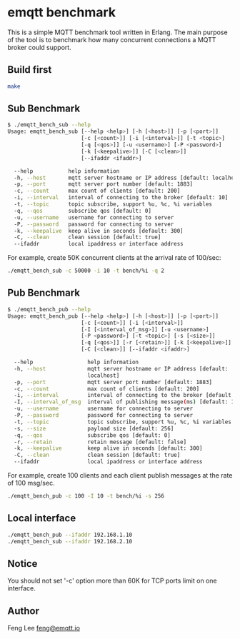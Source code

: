 # emqtt benchmark

This is a simple MQTT benchmark tool written in Erlang. The main purpose of the tool is to benchmark how many concurrent connections a MQTT broker could support.

## Build first

```sh
make 
```

## Sub Benchmark

```sh
$ ./emqtt_bench_sub --help
Usage: emqtt_bench_sub [--help <help>] [-h [<host>]] [-p [<port>]]
                       [-c [<count>]] [-i [<interval>]] [-t <topic>]
                       [-q [<qos>]] [-u <username>] [-P <password>]
                       [-k [<keepalive>]] [-C [<clean>]]
                       [--ifaddr <ifaddr>]

  --help           help information
  -h, --host       mqtt server hostname or IP address [default: localhost]
  -p, --port       mqtt server port number [default: 1883]
  -c, --count      max count of clients [default: 200]
  -i, --interval   interval of connecting to the broker [default: 10]
  -t, --topic      topic subscribe, support %u, %c, %i variables
  -q, --qos        subscribe qos [default: 0]
  -u, --username   username for connecting to server
  -P, --password   password for connecting to server
  -k, --keepalive  keep alive in seconds [default: 300]
  -C, --clean      clean session [default: true]
  --ifaddr         local ipaddress or interface address
```

For example, create 50K concurrent clients at the arrival rate of 100/sec: 

```sh
./emqtt_bench_sub -c 50000 -i 10 -t bench/%i -q 2
```

## Pub Benchmark

```sh
$ ./emqtt_bench_pub --help
Usage: emqtt_bench_pub [--help <help>] [-h [<host>]] [-p [<port>]]
                       [-c [<count>]] [-i [<interval>]]
                       [-I [<interval_of_msg>]] [-u <username>]
                       [-P <password>] [-t <topic>] [-s [<size>]]
                       [-q [<qos>]] [-r [<retain>]] [-k [<keepalive>]]
                       [-C [<clean>]] [--ifaddr <ifaddr>]

  --help                 help information
  -h, --host             mqtt server hostname or IP address [default:
                         localhost]
  -p, --port             mqtt server port number [default: 1883]
  -c, --count            max count of clients [default: 200]
  -i, --interval         interval of connecting to the broker [default: 10]
  -I, --interval_of_msg  interval of publishing message(ms) [default: 1000]
  -u, --username         username for connecting to server
  -P, --password         password for connecting to server
  -t, --topic            topic subscribe, support %u, %c, %i variables
  -s, --size             payload size [default: 256]
  -q, --qos              subscribe qos [default: 0]
  -r, --retain           retain message [default: false]
  -k, --keepalive        keep alive in seconds [default: 300]
  -C, --clean            clean session [default: true]
  --ifaddr               local ipaddress or interface address
```

For example, create 100 clients and each client publish messages at the rate of 100 msg/sec.

```sh
./emqtt_bench_pub -c 100 -I 10 -t bench/%i -s 256
```

## Local interface

```sh
./emqtt_bench_pub --ifaddr 192.168.1.10
./emqtt_bench_sub --ifaddr 192.168.2.10
```

## Notice

You should not set '-c' option more than 60K for TCP ports limit on one interface.

## Author

Feng Lee <feng@emqtt.io>

